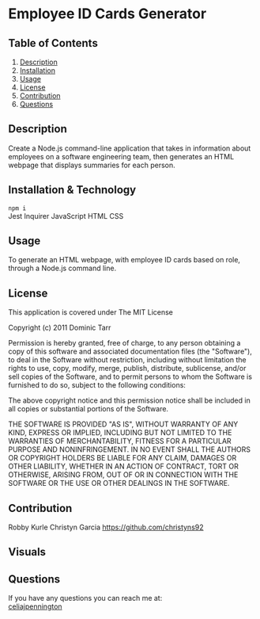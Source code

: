 # Employee ID Cards Generator

## Table of Contents
1. [Description](#description)
2. [Installation](#installation)
3. [Usage](#usage)
4. [License](#license)
5. [Contribution](#contribution)
6. [Questions](#questions)

## Description
Create a Node.js command-line application that takes in information about employees on a software engineering team, then generates an HTML webpage that displays summaries for each person.

## Installation & Technology
``` npm i ``` <br>
Jest
Inquirer
JavaScript
HTML
CSS

## Usage
To generate an HTML webpage, with employee ID cards based on role, through a Node.js command line.

## License 
This application is covered under The MIT License

Copyright (c) 2011 Dominic Tarr

Permission is hereby granted, free of charge, 
to any person obtaining a copy of this software and 
associated documentation files (the "Software"), to 
deal in the Software without restriction, including 
without limitation the rights to use, copy, modify, 
merge, publish, distribute, sublicense, and/or sell 
copies of the Software, and to permit persons to whom 
the Software is furnished to do so, 
subject to the following conditions:

The above copyright notice and this permission notice 
shall be included in all copies or substantial portions of the Software.

THE SOFTWARE IS PROVIDED "AS IS", WITHOUT WARRANTY OF ANY KIND, 
EXPRESS OR IMPLIED, INCLUDING BUT NOT LIMITED TO THE WARRANTIES 
OF MERCHANTABILITY, FITNESS FOR A PARTICULAR PURPOSE AND NONINFRINGEMENT. 
IN NO EVENT SHALL THE AUTHORS OR COPYRIGHT HOLDERS BE LIABLE FOR 
ANY CLAIM, DAMAGES OR OTHER LIABILITY, WHETHER IN AN ACTION OF CONTRACT, 
TORT OR OTHERWISE, ARISING FROM, OUT OF OR IN CONNECTION WITH THE 
SOFTWARE OR THE USE OR OTHER DEALINGS IN THE SOFTWARE.


## Contribution
Robby Kurle
Christyn Garcia https://github.com/christyns92

## Visuals

## Questions
If you have any questions you can reach me at: <br>
<a href = 'celiajpennington' > celiajpennington </a>
